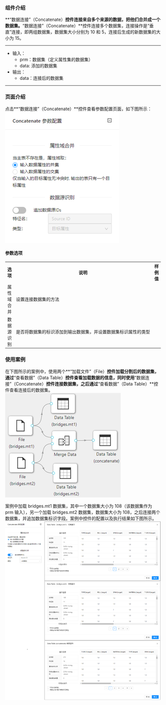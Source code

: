 ### 组件介绍
**“数据连接”（Concatenate）**控件连接来自多个来源的数据，把他们合并成一个数据集。**“数据连接”（Concatenate）**控件连接多个数据集，连接操作是“垂直”连接，即两组数据集，数据集大小分别为 10 和 5，连接后生成的新数据集的大小为 15。

<hr/>

- 输入：
  - prm：数据集（定义属性集的数据集）
  - data: 添加的数据集
- 输出：
  - data：连接后的数据集

<hr/>


### 页面介绍
点击**“数据连接”（Concatenate）**控件查看参数配置页面，如下图所示：  
[ ![](/img/aistudio/preprocess/concatenate/param.png) ](/img/aistudio/preprocess/concatenate/param.png)

#### 参数选项
<table>
  <tr>
    <th>选项</th>
    <th width="650">说明</th>
    <th>样例值</th>
  </tr>
  <tr>
      <td>属性域合并</td> 
      <td>
      设置连接数据集的方法
      </td> 
      <td></td>
  </tr>
  <tr>
      <td>数据源识别</td> 
      <td>
      是否将数据集的标识添加到输出数据集，并设置数据集标识属性的类型
      </td> 
      <td></td>
  </tr>
</table>

### 使用案例
在下图所示的案例中，使用两个**“加载文件”（File）**控件加载分割后的数据集，通过**“查看数据”（Data Table）**控件查看加载数据的信息，同时使用**“数据连接”（Concatenate）**控件连接数据集，之后通过**“查看数据”（Data Table）**控件查看连接后的数据集。  
[ ![](/img/aistudio/preprocess/concatenate/workflow.png) ](/img/aistudio/preprocess/concatenate/workflow.png)

案例中加载 bridges.mt1 数据集，其中一个数据集大小为 108（该数据集作为 prm 输入），另一个加载 bridges.mt2 数据集，数据集大小为 108，之后连接两个数据集，并追加数据集标识字段。案例中控件的配置以及执行结果如下图所示。  
[ ![](/img/aistudio/preprocess/concatenate/workflow-result.png) ](/img/aistudio/preprocess/concatenate/workflow-result.png)